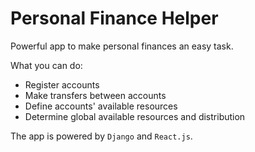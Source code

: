 # Personal Finance Helper

Powerful app to make personal finances an easy task.

What you can do:

- Register accounts
- Make transfers between accounts
- Define accounts' available resources
- Determine global available resources and distribution

The app is powered by `Django` and `React.js`.
